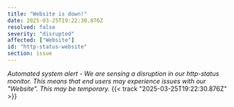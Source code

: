 ```yaml
---
title: "Website is down!"
date: 2025-03-25T19:22:30.876Z
resolved: false
severity: "disrupted"
affected: ["Website"]
id: "http-status-website"
section: issue
---
```


**Automated system alert* - We are sensing a disruption in our http-status monitor. This means that end users may experience issues with our "Website". This may be temporary.* {{< track "2025-03-25T19:22:30.876Z" >}}
